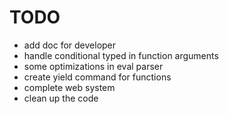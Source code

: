 # TODO

- add doc for developer
- handle conditional typed in function arguments
- some optimizations in eval parser
- create yield command for functions
- complete web system
- clean up the code

